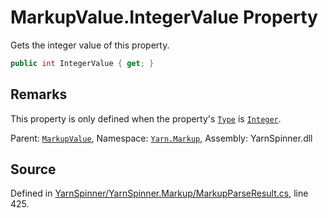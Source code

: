 # MarkupValue.IntegerValue Property
Gets the integer value of this property.

```csharp
public int IntegerValue { get; }
```
## Remarks

This property is only defined when the property's [`Type`](/api/csharp/yarn.markup/markupvalue.type.md) is [`Integer`](/api/csharp/yarn.markup/markupvaluetype.integer.md).




<div class="class-metadata">

Parent: [`MarkupValue`](/api/csharp/yarn.markup/markupvalue.md), Namespace: [`Yarn.Markup`](/api/csharp/yarn.markup/README.md), Assembly: YarnSpinner.dll
</div>

## Source
Defined in [YarnSpinner/YarnSpinner.Markup/MarkupParseResult.cs](https://github.com/YarnSpinnerTool/YarnSpinner//blob/develop/YarnSpinner/YarnSpinner.Markup/MarkupParseResult.cs#L425), line 425.
